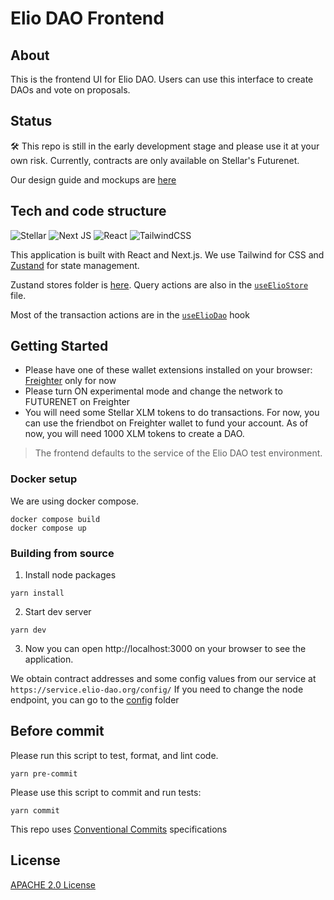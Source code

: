 # Elio DAO Frontend

## About

This is the frontend UI for Elio DAO. Users can use this interface to create DAOs and vote on proposals.  


## Status

:hammer_and_wrench: This repo is still in the early development stage and please use it at your own risk. Currently, contracts are only available on Stellar's Futurenet. 

Our design guide and mockups are [here](./design/)

## Tech and code structure

![Stellar](https://img.shields.io/badge/Stellar-090020?style=for-the-badge&logo=stellar&logoColor=white) ![Next JS](https://img.shields.io/badge/Next-black?style=for-the-badge&logo=next.js&logoColor=white) ![React](https://img.shields.io/badge/react-%2320232a.svg?style=for-the-badge&logo=react&logoColor=%2361DAFB) ![TailwindCSS](https://img.shields.io/badge/tailwindcss-%2338B2AC.svg?style=for-the-badge&logo=tailwind-css&logoColor=white) 

This application is built with React and Next.js. We use Tailwind for CSS and [Zustand](https://github.com/pmndrs/zustand) for state management.


Zustand stores folder is [here](./src/stores/). Query actions are also in the [`useElioStore`](./src/stores/elioStore.tsx) file. 

Most of the transaction actions are in the [`useElioDao`](./src/hooks/useElioDao.tsx) hook

## Getting Started

- Please have one of these wallet extensions installed on your browser: [Freighter](https://www.freighter.app/ "Freighter") only for now
- Please turn ON experimental mode and change the network to FUTURENET on Freighter 
- You will need some Stellar XLM tokens to do transactions. For now, you can use the friendbot on Freighter wallet to fund your account. As of now, you will need 1000 XLM tokens to create a DAO.

> The frontend defaults to the service of the Elio DAO test environment.

### Docker setup

We are using docker compose.

```shell
docker compose build
docker compose up
```

### Building from source
1. Install node packages

```
yarn install
```

2. Start dev server 
```
yarn dev
```

3. Now you can open http://localhost:3000 on your browser to see the application.

We obtain contract addresses and some config values from our service at ```https://service.elio-dao.org/config/``` If you need to change the node endpoint, you can go to the [config](./src/config) folder


## Before commit

Please run this script to test, format, and lint code. 

```
yarn pre-commit
```


Please use this script to commit and run tests:

```
yarn commit
```


This repo uses [Conventional Commits](https://www.conventionalcommits.org/en/v1.0.0/#specification) specifications


## License
[APACHE 2.0 License](https://github.com/deep-ink-ventures/elio-dao-frontend/blob/main/LICENSE)
